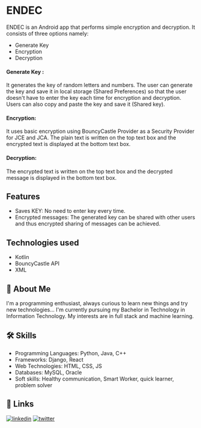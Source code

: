 # ENDEC 

ENDEC is an Android app that performs simple encryption and decryption. 
It consists of three options namely:
- Generate Key
- Encryption
- Decryption

#### Generate Key : 
  It generates the key of random letters and numbers.
  The user can generate the key and save it in local storage (Shared Preferences) so that the user doesn't have to enter the key each time for encryption and decryption.
  Users can also copy and paste the key and save it (Shared key).

#### Encryption:
  It uses basic encryption using BouncyCastle Provider as a Security Provider for JCE and JCA. The plain text is written on the top text box and the encrypted text is displayed at the bottom text box.

#### Decryption:
  The encrypted text is written on the top text box and the decrypted message is displayed in the bottom text box.


## Features
- Saves KEY: No need to enter key every time.
- Encrypted messages: The generated key can be shared with other users and thus encrypted sharing of messages can be achieved.

## Technologies used
- Kotlin
- BouncyCastle API
- XML

## 🚀 About Me

I'm a programming enthusiast, always curious to learn new things and try new technologies... I'm currently pursuing my Bachelor in Technology in Information Technology. My interests are in full stack and machine learning.

## 🛠 Skills

- Programming Languages: Python, Java, C++
- Frameworks: Django, React
- Web Technologies: HTML, CSS, JS
- Databases: MySQL, Oracle
- Soft skills: Healthy communication, Smart Worker, quick learner, problem solver 

## 🔗 Links

[![linkedin](https://img.shields.io/badge/linkedin-0A66C2?style=for-the-badge&logo=linkedin&logoColor=white)](https://www.linkedin.com/in/this-darshiii/)
[![twitter](https://img.shields.io/badge/twitter-1DA1F2?style=for-the-badge&logo=twitter&logoColor=white)](https://twitter.com/this_darshiii)


  
  
